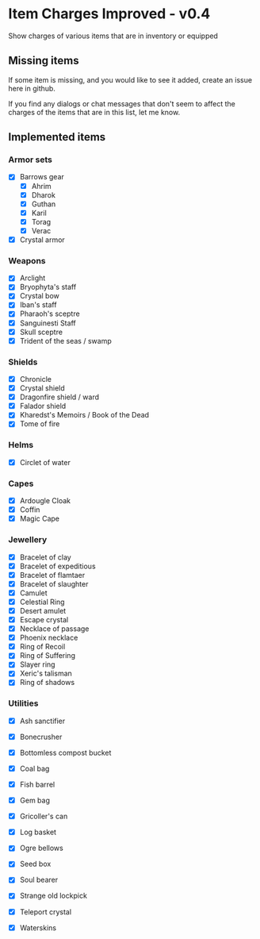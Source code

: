 # Item Charges Improved - v0.4
Show charges of various items that are in inventory or equipped

## Missing items
If some item is missing, and you would like to see it added, create an issue here in github.

If you find any dialogs or chat messages that don't seem to affect the charges of the items that are in this list, let me know.

## Implemented items
### Armor sets
- [x] Barrows gear
  - [x] Ahrim
  - [x] Dharok
  - [x] Guthan
  - [x] Karil
  - [x] Torag
  - [x] Verac
- [x] Crystal armor

### Weapons
- [x] Arclight
- [x] Bryophyta's staff
- [x] Crystal bow
- [x] Iban's staff
- [x] Pharaoh's sceptre
- [x] Sanguinesti Staff
- [x] Skull sceptre
- [x] Trident of the seas / swamp

### Shields
- [x] Chronicle
- [x] Crystal shield
- [x] Dragonfire shield / ward
- [x] Falador shield
- [x] Kharedst's Memoirs / Book of the Dead
- [x] Tome of fire

### Helms
- [x] Circlet of water

### Capes
- [x] Ardougle Cloak
- [x] Coffin
- [x] Magic Cape

### Jewellery
- [x] Bracelet of clay
- [x] Bracelet of expeditious
- [x] Bracelet of flamtaer
- [x] Bracelet of slaughter
- [x] Camulet
- [x] Celestial Ring
- [x] Desert amulet
- [x] Escape crystal
- [x] Necklace of passage
- [x] Phoenix necklace
- [x] Ring of Recoil
- [x] Ring of Suffering
- [x] Slayer ring
- [x] Xeric's talisman
- [x] Ring of shadows

### Utilities
- [x] Ash sanctifier
- [x] Bonecrusher
- [x] Bottomless compost bucket
- [x] Coal bag
- [x] Fish barrel
- [x] Gem bag
- [x] Gricoller's can
- [x] Log basket
- [x] Ogre bellows
- [x] Seed box
- [x] Soul bearer
- [x] Strange old lockpick
- [x] Teleport crystal
- [x] Waterskins

